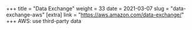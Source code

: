 +++
title = "Data Exchange"
weight = 33
date = 2021-03-07
slug = "data-exchange-aws"
[extra]
link = "https://aws.amazon.com/data-exchange/"
+++
AWS: use third-party data

